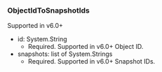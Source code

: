 ### ObjectIdToSnapshotIds
Supported in v6.0+

- id: System.String
  - Required. Supported in v6.0+
Object ID.
- snapshots: list of System.Strings
  - Required. Supported in v6.0+
Snapshot IDs.
